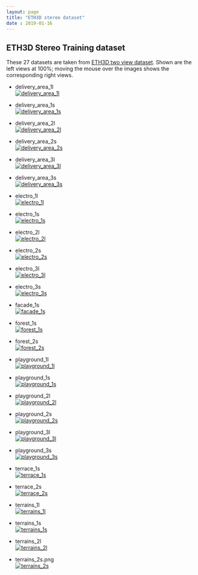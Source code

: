 ```yaml
---
layout: page
title: "ETH3D stereo dataset" 
date : 2019-01-16
---
```


## ETH3D Stereo Training dataset

These 27 datasets are taken from [ETH3D two view dataset](https://www.eth3d.net/low_res_two_view). 
Shown are the left views at 100%; moving the mouse over the images shows the corresponding right views.

- delivery_area_1l  
<a href="#" id="delivery_area_1l"> <img title="delivery_area_1l" src="/files/stereo-datasets/ETH3D/two_view_training/image_0/delivery_area_1l.png" onmouseover="this.src='/files/stereo-datasets/ETH3D/two_view_training/image_1/delivery_area_1l.png'" onmouseout="this.src='/files/stereo-datasets/ETH3D/two_view_training/image_0/delivery_area_1l.png'"/></a>

- delivery_area_1s  
<a href="#" id="delivery_area_1s"> <img title="delivery_area_1s" src="/files/stereo-datasets/ETH3D/two_view_training/image_0/delivery_area_1s.png" onmouseover="this.src='/files/stereo-datasets/ETH3D/two_view_training/image_1/delivery_area_1s.png'" onmouseout="this.src='/files/stereo-datasets/ETH3D/two_view_training/image_0/delivery_area_1s.png'"/></a>

- delivery_area_2l  
<a href="#" id="delivery_area_2l"> <img title="delivery_area_2l" src="/files/stereo-datasets/ETH3D/two_view_training/image_0/delivery_area_2l.png" onmouseover="this.src='/files/stereo-datasets/ETH3D/two_view_training/image_1/delivery_area_2l.png'" onmouseout="this.src='/files/stereo-datasets/ETH3D/two_view_training/image_0/delivery_area_2l.png'"/></a>

- delivery_area_2s  
<a href="#" id="delivery_area_2s"> <img title="delivery_area_2s" src="/files/stereo-datasets/ETH3D/two_view_training/image_0/delivery_area_2s.png" onmouseover="this.src='/files/stereo-datasets/ETH3D/two_view_training/image_1/delivery_area_2s.png'" onmouseout="this.src='/files/stereo-datasets/ETH3D/two_view_training/image_0/delivery_area_2s.png'"/></a>

- delivery_area_3l  
<a href="#" id="delivery_area_3l"> <img title="delivery_area_3l" src="/files/stereo-datasets/ETH3D/two_view_training/image_0/delivery_area_3l.png" onmouseover="this.src='/files/stereo-datasets/ETH3D/two_view_training/image_1/delivery_area_3l.png'" onmouseout="this.src='/files/stereo-datasets/ETH3D/two_view_training/image_0/delivery_area_3l.png'"/></a>

- delivery_area_3s  
<a href="#" id="delivery_area_3s"> <img title="delivery_area_3s" src="/files/stereo-datasets/ETH3D/two_view_training/image_0/delivery_area_3s.png" onmouseover="this.src='/files/stereo-datasets/ETH3D/two_view_training/image_1/delivery_area_3s.png'" onmouseout="this.src='/files/stereo-datasets/ETH3D/two_view_training/image_0/delivery_area_3s.png'"/></a>

- electro_1l  
<a href="#" id="electro_1l"> <img title="electro_1l" src="/files/stereo-datasets/ETH3D/two_view_training/image_0/electro_1l.png" onmouseover="this.src='/files/stereo-datasets/ETH3D/two_view_training/image_1/electro_1l.png'" onmouseout="this.src='/files/stereo-datasets/ETH3D/two_view_training/image_0/electro_1l.png'"/></a>

- electro_1s  
<a href="#" id="electro_1s"> <img title="electro_1s" src="/files/stereo-datasets/ETH3D/two_view_training/image_0/electro_1s.png" onmouseover="this.src='/files/stereo-datasets/ETH3D/two_view_training/image_1/electro_1s.png'" onmouseout="this.src='/files/stereo-datasets/ETH3D/two_view_training/image_0/electro_1s.png'"/></a>

- electro_2l  
<a href="#" id="electro_2l"> <img title="electro_2l" src="/files/stereo-datasets/ETH3D/two_view_training/image_0/electro_2l.png" onmouseover="this.src='/files/stereo-datasets/ETH3D/two_view_training/image_1/electro_2l.png'" onmouseout="this.src='/files/stereo-datasets/ETH3D/two_view_training/image_0/electro_2l.png'"/></a>

- electro_2s  
<a href="#" id="electro_2s"> <img title="electro_2s" src="/files/stereo-datasets/ETH3D/two_view_training/image_0/electro_2s.png" onmouseover="this.src='/files/stereo-datasets/ETH3D/two_view_training/image_1/electro_2s.png'" onmouseout="this.src='/files/stereo-datasets/ETH3D/two_view_training/image_0/electro_2s.png'"/></a>

- electro_3l  
<a href="#" id="electro_3l"> <img title="electro_3l" src="/files/stereo-datasets/ETH3D/two_view_training/image_0/electro_3l.png" onmouseover="this.src='/files/stereo-datasets/ETH3D/two_view_training/image_1/electro_3l.png'" onmouseout="this.src='/files/stereo-datasets/ETH3D/two_view_training/image_0/electro_3l.png'"/></a>

- electro_3s  
<a href="#" id="electro_3s"> <img title="electro_3s" src="/files/stereo-datasets/ETH3D/two_view_training/image_0/electro_3s.png" onmouseover="this.src='/files/stereo-datasets/ETH3D/two_view_training/image_1/electro_3s.png'" onmouseout="this.src='/files/stereo-datasets/ETH3D/two_view_training/image_0/electro_3s.png'"/></a>

- facade_1s  
<a href="#" id="facade_1s"> <img title="facade_1s" src="/files/stereo-datasets/ETH3D/two_view_training/image_0/facade_1s.png" onmouseover="this.src='/files/stereo-datasets/ETH3D/two_view_training/image_1/facade_1s.png'" onmouseout="this.src='/files/stereo-datasets/ETH3D/two_view_training/image_0/facade_1s.png'"/></a>

- forest_1s  
<a href="#" id="forest_1s"> <img title="forest_1s" src="/files/stereo-datasets/ETH3D/two_view_training/image_0/forest_1s.png" onmouseover="this.src='/files/stereo-datasets/ETH3D/two_view_training/image_1/forest_1s.png'" onmouseout="this.src='/files/stereo-datasets/ETH3D/two_view_training/image_0/forest_1s.png'"/></a>

- forest_2s  
<a href="#" id="forest_2s"> <img title="forest_2s" src="/files/stereo-datasets/ETH3D/two_view_training/image_0/forest_2s.png" onmouseover="this.src='/files/stereo-datasets/ETH3D/two_view_training/image_1/forest_2s.png'" onmouseout="this.src='/files/stereo-datasets/ETH3D/two_view_training/image_0/forest_2s.png'"/></a>

- playground_1l  
<a href="#" id="playground_1l"> <img title="playground_1l" src="/files/stereo-datasets/ETH3D/two_view_training/image_0/playground_1l.png" onmouseover="this.src='/files/stereo-datasets/ETH3D/two_view_training/image_1/playground_1l.png'" onmouseout="this.src='/files/stereo-datasets/ETH3D/two_view_training/image_0/playground_1l.png'"/></a>

- playground_1s  
<a href="#" id="playground_1s"> <img title="playground_1s" src="/files/stereo-datasets/ETH3D/two_view_training/image_0/playground_1s.png" onmouseover="this.src='/files/stereo-datasets/ETH3D/two_view_training/image_1/playground_1s.png'" onmouseout="this.src='/files/stereo-datasets/ETH3D/two_view_training/image_0/playground_1s.png'"/></a>

- playground_2l  
<a href="#" id="playground_2l"> <img title="playground_2l" src="/files/stereo-datasets/ETH3D/two_view_training/image_0/playground_2l.png" onmouseover="this.src='/files/stereo-datasets/ETH3D/two_view_training/image_1/playground_2l.png'" onmouseout="this.src='/files/stereo-datasets/ETH3D/two_view_training/image_0/playground_2l.png'"/></a>

- playground_2s  
<a href="#" id="playground_2s"> <img title="playground_2s" src="/files/stereo-datasets/ETH3D/two_view_training/image_0/playground_2s.png" onmouseover="this.src='/files/stereo-datasets/ETH3D/two_view_training/image_1/playground_2s.png'" onmouseout="this.src='/files/stereo-datasets/ETH3D/two_view_training/image_0/playground_2s.png'"/></a>

- playground_3l  
<a href="#" id="playground_3l"> <img title="playground_3l" src="/files/stereo-datasets/ETH3D/two_view_training/image_0/playground_3l.png" onmouseover="this.src='/files/stereo-datasets/ETH3D/two_view_training/image_1/playground_3l.png'" onmouseout="this.src='/files/stereo-datasets/ETH3D/two_view_training/image_0/playground_3l.png'"/></a>

- playground_3s  
<a href="#" id="playground_3s"> <img title="playground_3s" src="/files/stereo-datasets/ETH3D/two_view_training/image_0/playground_3s.png" onmouseover="this.src='/files/stereo-datasets/ETH3D/two_view_training/image_1/playground_3s.png'" onmouseout="this.src='/files/stereo-datasets/ETH3D/two_view_training/image_0/playground_3s.png'"/></a>

- terrace_1s  
<a href="#" id="terrace_1s"> <img title="terrace_1s" src="/files/stereo-datasets/ETH3D/two_view_training/image_0/terrace_1s.png" onmouseover="this.src='/files/stereo-datasets/ETH3D/two_view_training/image_1/terrace_1s.png'" onmouseout="this.src='/files/stereo-datasets/ETH3D/two_view_training/image_0/terrace_1s.png'"/></a>

- terrace_2s  
<a href="#" id="terrace_2s"> <img title="terrace_2s" src="/files/stereo-datasets/ETH3D/two_view_training/image_0/terrace_2s.png" onmouseover="this.src='/files/stereo-datasets/ETH3D/two_view_training/image_1/terrace_2s.png'" onmouseout="this.src='/files/stereo-datasets/ETH3D/two_view_training/image_0/terrace_2s.png'"/></a>

- terrains_1l  
<a href="#" id="terrains_1l"> <img title="terrains_1l" src="/files/stereo-datasets/ETH3D/two_view_training/image_0/terrains_1l.png" onmouseover="this.src='/files/stereo-datasets/ETH3D/two_view_training/image_1/terrains_1l.png'" onmouseout="this.src='/files/stereo-datasets/ETH3D/two_view_training/image_0/terrains_1l.png'"/></a>

- terrains_1s  
<a href="#" id="terrains_1s"> <img title="terrains_1s" src="/files/stereo-datasets/ETH3D/two_view_training/image_0/terrains_1s.png" onmouseover="this.src='/files/stereo-datasets/ETH3D/two_view_training/image_1/terrains_1s.png'" onmouseout="this.src='/files/stereo-datasets/ETH3D/two_view_training/image_0/terrains_1s.png'"/></a>

- terrains_2l  
<a href="#" id="terrains_2l"> <img title="terrains_2l" src="/files/stereo-datasets/ETH3D/two_view_training/image_0/terrains_2l.png" onmouseover="this.src='/files/stereo-datasets/ETH3D/two_view_training/image_1/terrains_2l.png'" onmouseout="this.src='/files/stereo-datasets/ETH3D/two_view_training/image_0/terrains_2l.png'"/></a>

- terrains_2s.png  
<a href="#" id="terrains_2s"> <img title="terrains_2s" src="/files/stereo-datasets/ETH3D/two_view_training/image_0/terrains_2s.png" onmouseover="this.src='/files/stereo-datasets/ETH3D/two_view_training/image_1/terrains_2s.png'" onmouseout="this.src='/files/stereo-datasets/ETH3D/two_view_training/image_0/terrains_2s.png'"/></a>

